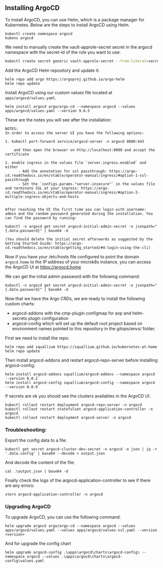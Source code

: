 ## Installing ArgoCD

To install ArgoCD, you can use Helm, which is a package manager for Kubernetes. Below are the steps to install ArgoCD
using Helm.

```shell
kubectl create namespace argocd
kubens argocd
```

We need to manually create the vault-approle-secret secret in the argocd namespace with the secret-id of the role you want to use:

```bash
kubectl create secret generic vault-approle-secret --from-literal=secret-id=xxxxxx -n argocd
```

Add the ArgoCD Helm repository and update it:

```shell
helm repo add argo https://argoproj.github.io/argo-helm
helm repo update
```

Install ArgoCD using our custom values file located at `apps/argocd/values.yaml`.

```shell
helm install argocd argo/argo-cd --namespace argocd --values apps/argocd/values.yaml --version 9.0.5
```

These are the notes you will see after the installation:

```
NOTES:
In order to access the server UI you have the following options:

1. kubectl port-forward service/argocd-server -n argocd 8080:443

    and then open the browser on http://localhost:8080 and accept the certificate

2. enable ingress in the values file `server.ingress.enabled` and either
      - Add the annotation for ssl passthrough: https://argo-cd.readthedocs.io/en/stable/operator-manual/ingress/#option-1-ssl-passthrough
      - Set the `configs.params."server.insecure"` in the values file and terminate SSL at your ingress: https://argo-cd.readthedocs.io/en/stable/operator-manual/ingress/#option-2-multiple-ingress-objects-and-hosts


After reaching the UI the first time you can login with username: admin and the random password generated during the installation. You can find the password by running:

kubectl -n argocd get secret argocd-initial-admin-secret -o jsonpath="{.data.password}" | base64 -d

(You should delete the initial secret afterwards as suggested by the Getting Started Guide: https://argo-cd.readthedocs.io/en/stable/getting_started/#4-login-using-the-cli)
```

Now if you have your /etc/hosts file configured to point the domain `argocd.home` to the IP address of your
microk8s instance, you can access the ArgoCD UI at https://argocd.home

We can get the initial admin password with the following command:

```shell
kubectl -n argocd get secret argocd-initial-admin-secret -o jsonpath="{.data.password}" | base64 -d
```

Now that we have the Argo CRDs, we are ready to install the following custom charts:
 - argocd-addons with the cmp-plugin configmap for avp and helm-secrets plugin configuration
 - argocd-config which will set up the default root project based on environment names pointed to this repository in the gitops/envs/<environment> folder.

First we need to install the repo:

```shell
helm repo add squallium https://squallium.github.io/kubernetes-at-home
helm repo update
```

Then install argocd-addons and restart argocd-repo-server before installing argocd-config:

```shell
helm install argocd-addons squallium/argocd-addons --namespace argocd --version 0.0.2
helm install argocd-config squallium/argocd-config --namespace argocd --version 0.0.9
```

If secrets are ok you should see the clusters availables in the ArgoCD UI.

```shell
kubectl rollout restart deployment argocd-repo-server -n argocd
kubectl rollout restart statefulset argocd-application-controller -n argocd
kubectl rollout restart deployment argocd-server -n argocd
```

### Troubleshooting:

Export the config data to a file:

```shell
kubectl get secret argocd-cluster-dev-secret -n argocd -o json | jq -r '.data.config' | base64 --decode > output.json
```

And decode the content of the file:

```shell
cat .\output.json | base64 -d
```

Finally check the logs of the argocd-application-controller to see if there are any errors:

```shell
stern argocd-application-controller -n argocd
```

### Upgrading ArgoCD

To upgrade ArgoCD, you can use the following command:

```shell
helm upgrade argocd argo/argo-cd --namespace argocd --values apps/argocd/values.yaml --values apps/argocd/values-ssl.yaml --version <version>
```

And for upgrade the config chart

```shell
helm upgrade argocd-config .\apps\argocd\charts\argocd-config\ --namespace argocd --values .\apps\argocd\charts\argocd-config\values.yaml                     
```